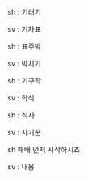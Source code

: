sh : 기러기

sv : 기차표 

sh : 표주박

sv : 박치기

sh : 기구학

sv : 학식

sh : 식사

sv : 사기꾼

sh 패배 먼저 시작하시죠

sv : 내용